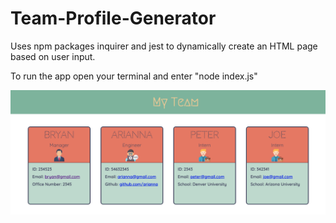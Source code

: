 # Team-Profile-Generator

Uses npm packages inquirer and jest to dynamically create an HTML page based on user input.

To run the app open your terminal and enter "node index.js"

![Screenshot](./src/Screenshot%202022-11-25%20at%201.28.20%20PM.png)
